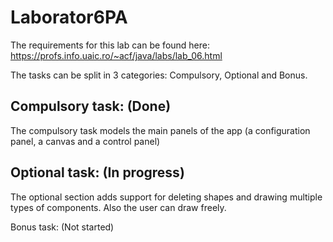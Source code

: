 # Laborator6PA
The requirements for this lab can be found here: https://profs.info.uaic.ro/~acf/java/labs/lab_06.html

The tasks can be split in 3 categories: Compulsory, Optional and Bonus.

Compulsory task: (Done)
------------------------------------
The compulsory task models the main panels of the app (a configuration panel, a canvas and a control panel)

Optional task: (In progress)
------------------------------------
The optional section adds support for deleting shapes and drawing multiple types of components. Also the user can draw freely.

Bonus task: (Not started)
